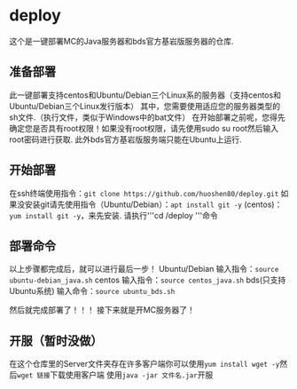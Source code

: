 # deploy
这个是一键部署MC的Java服务器和bds官方基岩版服务器的仓库.

## 准备部署
此一键部署支持centos和Ubuntu/Debian三个Linux系的服务器（支持centos和Ubuntu/Debian三个Linux发行版本）
其中，您需要使用适应您的服务器类型的sh文件.（执行文件，类似于Windows中的bat文件）
在开始部署之前呢，您得先确定您是否具有root权限！如果没有root权限，请先使用sudo su root然后输入root密码进行获取.
此外bds官方基岩版服务端只能在Ubuntu上运行.

## 开始部署
在ssh终端使用指令：``` git clone https://github.com/huoshen80/deploy.git ```
如果没安装git请先使用指令（Ubuntu/Debian）：``` apt install git -y ```
(centos)：``` yum install git -y ```，来先安装.
请执行'''cd /deploy '''命令

## 部署命令
以上步骤都完成后，就可以进行最后一步！
Ubuntu/Debian 输入指令：``` source ubuntu-debian_java.sh ```
centos 输入指令：``` source centos_java.sh ```
bds(只支持Ubuntu系统) 输入命令：``` source ubuntu_bds.sh ```

然后就完成部署了！！！
接下来就是开MC服务器了！

## 开服（暂时没做）
在这个仓库里的Server文件夹存在许多客户端你可以使用``` yum install wget -y ```然后``` wget 链接 ```下载使用客户端
使用``` java -jar 文件名.jar ```开服
